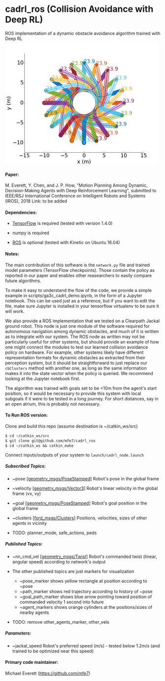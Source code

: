 # cadrl_ros (Collision Avoidance with Deep RL)

ROS implementation of a dynamic obstacle avoidance algorithm trained with Deep RL
<img src="misc/A3C_20agents_0.png" width="500" alt="20 agent circle">


#### Paper:

M. Everett, Y. Chen, and J. P. How, "Motion Planning Among Dynamic, Decision-Making Agents with Deep Reinforcement Learning", submitted to IEEE/RSJ International Conference on Intelligent Robots and Systems (IROS), 2018
Link: to be added

#### Dependencies:

* [TensorFlow](https://www.tensorflow.org/) is required (tested with version 1.4.0)

* numpy is required

* [ROS](http://wiki.ros.org/) is optional (tested with Kinetic on Ubuntu 16.04)

#### Notes:
The main contribution of this software is the `network.py` file and trained model parameters (TensorFlow checkpoints).
Those contain the policy as reported in our paper and enables other reasearchers to easily compare future algorithms.

To make it easy to understand the flow of the code, we provide a simple example in scripts/ga3c_cadrl_demo.ipynb, in the form of a Jupyter notebook. This can be used just as a reference, but if you want to edit the file, make sure Jupyter is installed in your tensorflow virtualenv to be sure it will work.

We also provide a ROS implementation that we tested on a Clearpath Jackal ground robot.
This node is just one module of the software required for autonomous navigation among dynamic obstacles, and much of it is written as to integrate with our system.
The ROS node as written may not be particularly useful for other systems, but should provide an example of how one might connect the modules to test our learned collision avoidance policy on hardware.
For example, other systems likely have different representation formats for dynamic obstacles as extracted from their perception system, but it should be straightforward to just replace our `cbClusters` method with another one, as long as the same information makes it into the state vector when the policy is queried.
We recommend looking at the Jupyter notebook first.

The algorithm was trained with goals set to be <10m from the agent's start position, so it would be necessary to provide this system with local subgoals if it were to be tested in a long journey.
For short distances, say in an open atrium, this is probably not necessary.

#### To Run ROS version:
Clone and build this repo (assume destination is ~/catkin_ws/src)
```
$ cd ~/catkin_ws/src
$ git clone git@github.com/mfe7/cadrl_ros
$ cd ~/catkin_ws && catkin_make
```

Connect inputs/outputs of your system to `launch/cadrl_node.launch`

##### Subscribed Topics:
* ~pose [[geometry_msgs/PoseStamped]](http://docs.ros.org/api/geometry_msgs/html/msg/PoseStamped.html)
	Robot's pose in the global frame

* ~velocity [[geometry_msgs/Vector3]](http://docs.ros.org/kinetic/api/geometry_msgs/html/msg/Vector3.html)
	Robot's linear velocity in the global frame (vx, vy)

* ~goal [[geometry_msgs/PoseStamped]](http://docs.ros.org/api/geometry_msgs/html/msg/PoseStamped.html)
	Robot's goal position in the global frame

* ~clusters [[ford_msgs/Clusters]]()
	Positions, velocities, sizes of other agents in vicinity

* TODO: planner_mode, safe_actions, peds

##### Published Topics:
* ~nn_cmd_vel [[geometry_msgs/Twist]](http://docs.ros.org/api/geometry_msgs/html/msg/Twist.html)
	Robot's commanded twist (linear, angular speed) according to network's output

* The other published topics are just markers for visualization
	* ~pose_marker shows yellow rectangle at position according to ~pose
	* ~path_marker shows red trajectory according to history of ~pose
	* ~goal_path_marker shows blue arrow pointing toward position of commanded velocity 1 second into future
	* ~agent_markers shows orange cylinders at the positions/sizes of nearby agents

* TODO: remove other_agents_marker, other_vels

##### Parameters:
* ~jackal_speed
	Robot's preferred speed (m/s) - tested below 1.2m/s (and trained to be optimized near this speed)

#### Primary code maintainer:
Michael Everett (https://github.com/mfe7)

